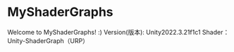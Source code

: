 # MyShaderGraphs
Welcome to MyShaderGraphs! :)
Version(版本): Unity2022.3.21f1c1    Shader：Unity-ShaderGraph（URP）
